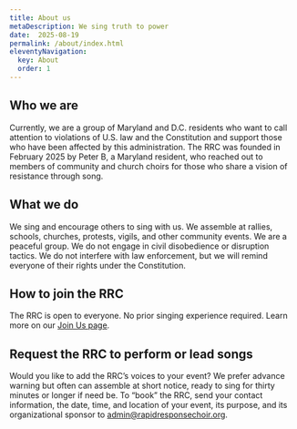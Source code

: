 ```yaml
---
title: About us
metaDescription: We sing truth to power
date:  2025-08-19
permalink: /about/index.html
eleventyNavigation:
  key: About
  order: 1
---
```


## Who we are

Currently, we are a group of Maryland and D.C. residents who want to call attention to violations of U.S. law and the Constitution and support those who have been affected by this administration. The RRC was founded in February 2025 by Peter B, a Maryland resident, who reached out to members of community and church choirs for those who share a vision of resistance through song.

## What we do

We sing and encourage others to sing with us. We assemble at rallies, schools, churches, protests, vigils, and other community events. We are a peaceful group. We do not engage in civil disobedience or disruption tactics. We do not interfere with law enforcement, but we will remind everyone of their rights under the Constitution.

## How to join the RRC

The RRC is open to everyone. No prior singing experience required. Learn more on our [Join Us page](https://rapidresponsechoir.org/join).

## Request the RRC to perform or lead songs

Would you like to add the RRC’s voices to your event? We prefer advance warning but often can assemble at short notice, ready to sing for thirty minutes or longer if need be. To “book” the RRC, send your contact information, the date, time, and location of your event, its purpose, and its organizational sponsor to <admin@rapidresponsechoir.org>. 

